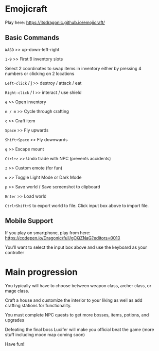 # Emojicraft

Play here: https://itsdragonic.github.io/emojicraft/

## Basic Commands

`WASD` >> up-down-left-right

`1-9` >> First 9 inventory slots 

Select 2 coordinates to swap items in inventory either by pressing 4 numbers or clicking on 2 locations

`Left-click` / j >> destroy / attack / eat

`Right-click` / l >> interact / use shield

`e` >> Open inventory

`n / m` >> Cycle through crafting

`c` >> Craft item

`Space` >> Fly upwards

`Shift+Space` >> Fly downwards

`q` >> Escape mount

`Ctrl+z` >> Undo trade with NPC (prevents accidents)

`z` >> Custom emote (for fun)

`o` >> Toggle Light Mode or Dark Mode

`p` >> Save world / Save screenshot to clipboard

`Enter` >> Load world

`Ctrl+Shift+S` to export world to file. Click input box above to import file.

## Mobile Support

If you play on smartphone, play from here:
https://codepen.io/Dragonic/full/gOQZNaG?editors=0010

You'll want to select the input box above and use the keyboard as your controller

# Main progression

You typically will have to choose between weapon class, archer class, or mage class.

Craft a house and customize the interior to your liking as well as add crafting stations for functionality.

You must complete NPC quests to get more bosses, items, potions, and upgrades

Defeating the final boss Lucifer will make you official beat the game (more stuff including moon map coming soon)

Have fun!
